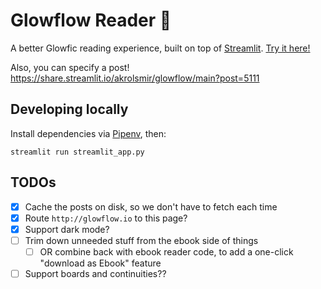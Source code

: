 # Glowflow Reader 🌟

A better Glowfic reading experience, built on top of [Streamlit](https://docs.streamlit.io/). [Try it here!](https://share.streamlit.io/akrolsmir/glowflow/main)

Also, you can specify a post! https://share.streamlit.io/akrolsmir/glowflow/main?post=5111

## Developing locally

Install dependencies via [Pipenv](https://docs.streamlit.io/library/get-started/installation#install-pipenv), then:

```
streamlit run streamlit_app.py
```

## TODOs

- [x] Cache the posts on disk, so we don't have to fetch each time
- [x] Route `http://glowflow.io` to this page?
- [x] Support dark mode?
- [ ] Trim down unneeded stuff from the ebook side of things
  - [ ] OR combine back with ebook reader code, to add a one-click "download as Ebook" feature
- [ ] Support boards and continuities??
